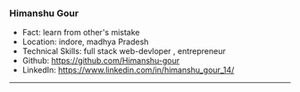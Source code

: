 ### Himanshu Gour
- Fact: learn from other's mistake
- Location: indore, madhya Pradesh
- Technical Skills: full stack web-devloper , entrepreneur
- Github: https://github.com/Himanshu-gour
- LinkedIn: https://www.linkedin.com/in/himanshu_gour_14/
***
